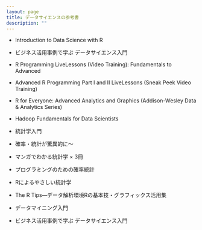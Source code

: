 ```yaml
---
layout: page
title: データサイエンスの参考書
description: ""
---
```


* Introduction to Data Science with R
* ビジネス活用事例で学ぶ データサイエンス入門
* R Programming LiveLessons (Video Training): Fundamentals to Advanced
* Advanced R Programming Part I and II LiveLessons (Sneak Peek Video Training)
* R for Everyone: Advanced Analytics and Graphics (Addison-Wesley Data & Analytics Series)
* Hadoop Fundamentals for Data Scientists

* 統計学入門
* 確率・統計が驚異的に〜
* マンガでわかる統計学 × 3冊
* プログラミングのための確率統計

* Rによるやさしい統計学
* The R Tips―データ解析環境Rの基本技・グラフィックス活用集

* データマイニング入門

* ビジネス活用事例で学ぶ データサイエンス入門


